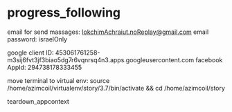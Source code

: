 # progress_following
email for send massages: lokchimAchraiut.noReplay@gmail.com
email password: israelOnly

google client ID: 453061761258-m3sij6fvt3jf3biao5dg7r6vqnrsq4n3.apps.googleusercontent.com
facebook AppId: 294738178333455

move terminal to virtual env: source /home/azimcoil/virtualenv/story/3.7/bin/activate && cd /home/azimcoil/story

teardown_appcontext